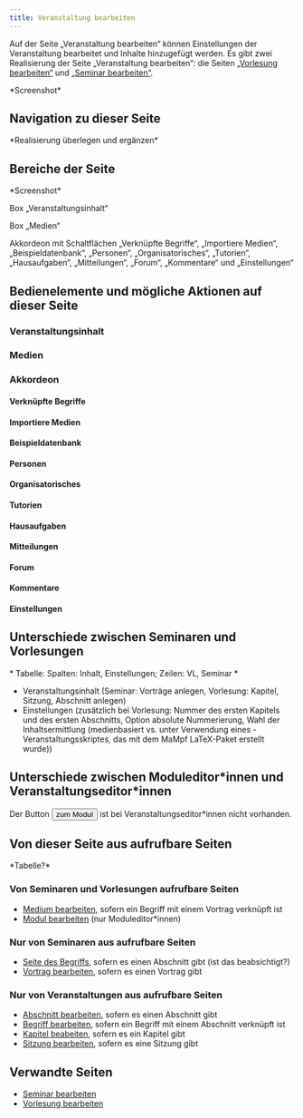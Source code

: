 ```yaml
---
title: Veranstaltung bearbeiten
---
```


Auf der Seite „Veranstaltung bearbeiten“ können Einstellungen der Veranstaltung bearbeitet und Inhalte hinzugefügt werden. Es gibt zwei Realisierung der Seite „Veranstaltung bearbeiten“: die Seiten [„Vorlesung bearbeiten“](ed-edit-lecture) und [„Seminar bearbeiten“](ed-edit-seminar).

\*Screenshot\*

## Navigation zu dieser Seite
\*Realisierung überlegen und ergänzen\*

## Bereiche der Seite
\*Screenshot\*

Box „Veranstaltungsinhalt“

Box „Medien“

Akkordeon mit Schaltflächen „Verknüpfte Begriffe“, „Importiere Medien“, „Beispieldatenbank“, „Personen“, „Organisatorisches“, „Tutorien“, „Hausaufgaben“, „Mitteilungen“, „Forum“, „Kommentare“ und „Einstellungen“

## Bedienelemente und mögliche Aktionen auf dieser Seite
### Veranstaltungsinhalt
### Medien
### Akkordeon
#### Verknüpfte Begriffe
#### Importiere Medien
#### Beispieldatenbank
#### Personen
#### Organisatorisches
#### Tutorien
#### Hausaufgaben
#### Mitteilungen
#### Forum
#### Kommentare
#### Einstellungen

## Unterschiede zwischen Seminaren und Vorlesungen
\* Tabelle: Spalten: Inhalt, Einstellungen; Zeilen: VL, Seminar \*
* Veranstaltungsinhalt (Seminar: Vorträge anlegen, Vorlesung: Kapitel, Sitzung, Abschnitt anlegen)
* Einstellungen (zusätzlich bei Vorlesung: Nummer des ersten Kapitels und des ersten Abschnitts,  Option absolute Nummerierung, Wahl der Inhaltsermittlung (medienbasiert vs. unter Verwendung eines -Veranstaltungsskriptes, das mit dem MaMpf LaTeX-Paket erstellt wurde))

## Unterschiede zwischen Moduleditor\*innen und Veranstaltungseditor\*innen
Der Button <a href="/mampf/de/docs/ed-edit-module" target="_self"><button name="button">zum Modul</button></a> ist bei Veranstaltungseditor*innen nicht vorhanden.

## Von dieser Seite aus aufrufbare Seiten
\*Tabelle?\*

### Von Seminaren und Vorlesungen aufrufbare Seiten
* [Medium bearbeiten](ed-edit-medium), sofern ein Begriff mit einem Vortrag verknüpft ist
* [Modul bearbeiten](ed-edit-module) (nur Moduleditor\*innen)

### Nur von Seminaren aus aufrufbare Seiten
* [Seite des Begriffs](tag), sofern es einen Abschnitt gibt (ist das beabsichtigt?)
* [Vortrag bearbeiten](ed-edit-talk), sofern es einen Vortrag gibt

### Nur von Veranstaltungen aus aufrufbare Seiten
* [Abschnitt bearbeiten](ed-edit-section), sofern es einen Abschnitt gibt
* [Begriff bearbeiten](ed-edit-tag), sofern ein Begriff mit einem Abschnitt verknüpft ist
* [Kapitel beabeiten](ed-edit-chapter), sofern es ein Kapitel gibt
* [Sitzung bearbeiten](ed-edit-session), sofern es eine Sitzung gibt

## Verwandte Seiten
* [Seminar bearbeiten](ed-edit-seminar)
* [Vorlesung bearbeiten](ed-edit-lecture)
